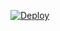 [![Deploy](https://www.herokucdn.com/deploy/button.png)](https://dashboard.heroku.com/new?template=https://github.com/SSeer/sseer-0605)
